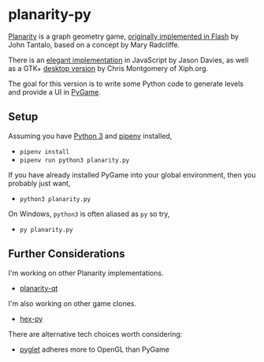
# planarity-py

[Planarity](https://en.wikipedia.org/wiki/Planarity) is a graph geometry game, [originally implemented in Flash](http://planarity.net/) by John Tantalo, based on a concept by Mary Radcliffe.

There is an [elegant implementation](https://www.jasondavies.com/planarity/) in JavaScript by Jason Davies, as well as a GTK+ [desktop version](http://web.mit.edu/xiphmont/Public/gPlanarity.html) by Chris Montgomery of Xiph.org.

The goal for this version is to write some Python code to generate levels and provide a UI in [PyGame](https://www.pygame.org/).

## Setup

Assuming you have [Python 3](https://www.python.org/) and [pipenv](https://pipenv-fork.readthedocs.io/en/latest/) installed,

* `pipenv install`
* `pipenv run python3 planarity.py`

If you have already installed PyGame into your global environment, then you probably just want,

* `python3 planarity.py`

On Windows, `python3` is often aliased as `py` so try,

* `py planarity.py`

## Further Considerations

I'm working on other Planarity implementations.

* [planarity-qt](https://github.com/parappayo/planarity-qt)

I'm also working on other game clones.

* [hex-py](https://github.com/parappayo/hex-py)

There are alternative tech choices worth considering:

* [pyglet](http://pyglet.org/) adheres more to OpenGL than PyGame
